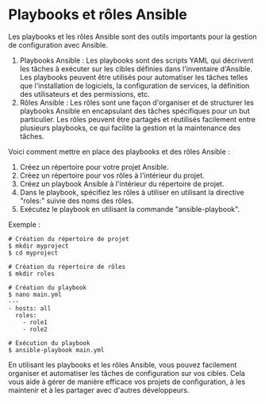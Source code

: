 # Playbooks et rôles Ansible

Les playbooks et les rôles Ansible sont des outils importants pour la gestion de configuration avec Ansible.

1. Playbooks Ansible : Les playbooks sont des scripts YAML qui décrivent les tâches à exécuter sur les cibles définies dans l'inventaire d'Ansible. Les playbooks peuvent être utilisés pour automatiser les tâches telles que l'installation de logiciels, la configuration de services, la définition des utilisateurs et des permissions, etc.
2. Rôles Ansible : Les rôles sont une façon d'organiser et de structurer les playbooks Ansible en encapsulant des tâches spécifiques pour un but particulier. Les rôles peuvent être partagés et réutilisés facilement entre plusieurs playbooks, ce qui facilite la gestion et la maintenance des tâches.

Voici comment mettre en place des playbooks et des rôles Ansible :

1. Créez un répertoire pour votre projet Ansible.
2. Créez un répertoire pour vos rôles à l'intérieur du projet.
3. Créez un playbook Ansible à l'intérieur du répertoire de projet.
4. Dans le playbook, spécifiez les rôles à utiliser en utilisant la directive "roles:" suivie des noms des rôles.
5. Exécutez le playbook en utilisant la commande "ansible-playbook".

Exemple :

```shell
# Création du répertoire de projet
$ mkdir myproject
$ cd myproject

# Création du répertoire de rôles
$ mkdir roles

# Création du playbook
$ nano main.yml
---
- hosts: all
  roles:
    - role1
    - role2

# Exécution du playbook
$ ansible-playbook main.yml
```

En utilisant les playbooks et les rôles Ansible, vous pouvez facilement organiser et automatiser les tâches de configuration sur vos cibles. Cela vous aide à gérer de manière efficace vos projets de configuration, à les maintenir et à les partager avec d'autres développeurs.
